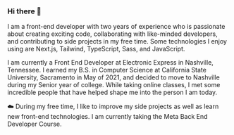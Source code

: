 ### Hi there 👋

I am a front-end developer with two years of experience who is passionate about creating exciting code, collaborating with like-minded developers, and contributing to side projects in my free time. Some technologies I enjoy using are Next.js, Tailwind, TypeScript, Sass, and JavaScript.

I am currently a Front End Developer at Electronic Express in Nashville, Tennessee.  I earned my B.S. in Computer Science at California State University, Sacramento in May of 2021, and decided to move to Nashville during my Senior year of college.  While taking online classes, I met some incredible people that have helped shape me into the person I am today.

☁️ During my free time, I like to improve my side projects as well as learn new front-end technologies. I am currently taking the Meta Back End Developer Course.
